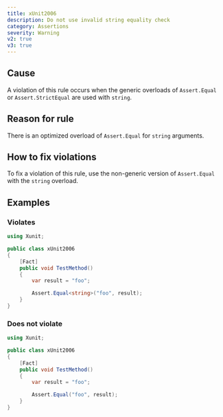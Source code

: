 ```yaml
---
title: xUnit2006
description: Do not use invalid string equality check
category: Assertions
severity: Warning
v2: true
v3: true
---
```


## Cause

A violation of this rule occurs when the generic overloads of `Assert.Equal` or `Assert.StrictEqual` are used with `string`.

## Reason for rule

There is an optimized overload of `Assert.Equal` for `string` arguments.

## How to fix violations

To fix a violation of this rule, use the non-generic version of `Assert.Equal` with the `string` overload.

## Examples

### Violates

```csharp
using Xunit;

public class xUnit2006
{
    [Fact]
    public void TestMethod()
    {
        var result = "foo";

        Assert.Equal<string>("foo", result);
    }
}
```

### Does not violate

```csharp
using Xunit;

public class xUnit2006
{
    [Fact]
    public void TestMethod()
    {
        var result = "foo";

        Assert.Equal("foo", result);
    }
}
```
